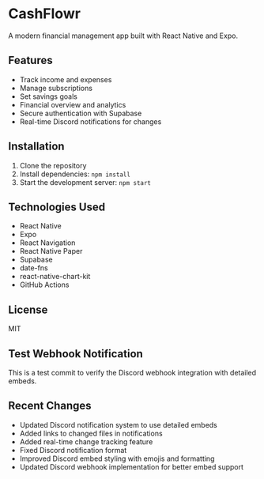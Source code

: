 # CashFlowr

A modern financial management app built with React Native and Expo.

## Features

- Track income and expenses
- Manage subscriptions
- Set savings goals
- Financial overview and analytics
- Secure authentication with Supabase
- Real-time Discord notifications for changes

## Installation

1. Clone the repository
2. Install dependencies: `npm install`
3. Start the development server: `npm start`

## Technologies Used

- React Native
- Expo
- React Navigation
- React Native Paper
- Supabase
- date-fns
- react-native-chart-kit
- GitHub Actions

## License

MIT

## Test Webhook Notification

This is a test commit to verify the Discord webhook integration with detailed embeds.

## Recent Changes

- Updated Discord notification system to use detailed embeds
- Added links to changed files in notifications
- Added real-time change tracking feature
- Fixed Discord notification format
- Improved Discord embed styling with emojis and formatting
- Updated Discord webhook implementation for better embed support 